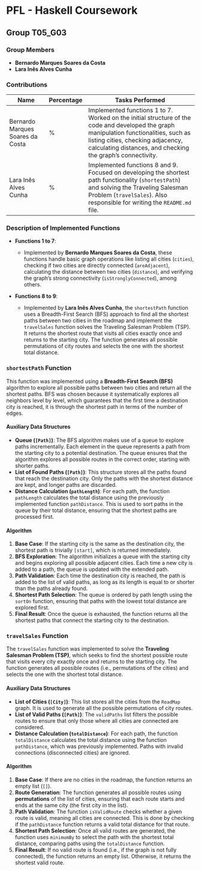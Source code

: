 # PFL - Haskell Coursework

## Group T05_G03

### Group Members

- **Bernardo Marques Soares da Costa**
- **Lara Inês Alves Cunha**

### Contributions

| Name                              | Percentage | Tasks Performed |
|----------------------------------- |------------|-----------------|
| Bernardo Marques Soares da Costa   | %        | Implemented functions 1 to 7. Worked on the initial structure of the code and developed the graph manipulation functionalities, such as listing cities, checking adjacency, calculating distances, and checking the graph’s connectivity. |
| Lara Inês Alves Cunha              | %        | Implemented functions 8 and 9. Focused on developing the shortest path functionality (`shortestPath`) and solving the Traveling Salesman Problem (`travelSales`). Also responsible for writing the `README.md` file. |

### Description of Implemented Functions

- **Functions 1 to 7**:
    - Implemented by **Bernardo Marques Soares da Costa**, these functions handle basic graph operations like listing all cities (`cities`), checking if two cities are directly connected (`areAdjacent`), calculating the distance between two cities (`distance`), and verifying the graph’s strong connectivity (`isStronglyConnected`), among others.

- **Functions 8 to 9**:
    - Implemented by **Lara Inês Alves Cunha**, the `shortestPath` function uses a Breadth-First Search (BFS) approach to find all the shortest paths between two cities in the roadmap and implement the `travelSales` function solves the Traveling Salesman Problem (TSP). It returns the shortest route that visits all cities exactly once and returns to the starting city. The function generates all possible permutations of city routes and selects the one with the shortest total distance.

### `shortestPath` Function

This function was implemented using a **Breadth-First Search (BFS)** algorithm to explore all possible paths between two cities and return all the shortest paths. BFS was chosen because it systematically explores all neighbors level by level, which guarantees that the first time a destination city is reached, it is through the shortest path in terms of the number of edges.

#### Auxiliary Data Structures

- **Queue (`[Path]`)**: The BFS algorithm makes use of a queue to explore paths incrementally. Each element in the queue represents a path from the starting city to a potential destination. The queue ensures that the algorithm explores all possible routes in the correct order, starting with shorter paths.
- **List of Found Paths (`[Path]`)**: This structure stores all the paths found that reach the destination city. Only the paths with the shortest distance are kept, and longer paths are discarded.
- **Distance Calculation (`pathLength`)**: For each path, the function `pathLength` calculates the total distance using the previously implemented function `pathDistance`. This is used to sort paths in the queue by their total distance, ensuring that the shortest paths are processed first.

#### Algorithm

1. **Base Case**: If the starting city is the same as the destination city, the shortest path is trivially `[start]`, which is returned immediately.
2. **BFS Exploration**: The algorithm initializes a queue with the starting city and begins exploring all possible adjacent cities. Each time a new city is added to a path, the queue is updated with the extended path.
3. **Path Validation**: Each time the destination city is reached, the path is added to the list of valid paths, as long as its length is equal to or shorter than the paths already found.
4. **Shortest Path Selection**: The queue is ordered by path length using the `sortOn` function, ensuring that paths with the lowest total distance are explored first.
5. **Final Result**: Once the queue is exhausted, the function returns all the shortest paths that connect the starting city to the destination.

### `travelSales` Function

The `travelSales` function was implemented to solve the **Traveling Salesman Problem (TSP)**, which seeks to find the shortest possible route that visits every city exactly once and returns to the starting city. The function generates all possible routes (i.e., permutations of the cities) and selects the one with the shortest total distance.

#### Auxiliary Data Structures

- **List of Cities (`[City]`)**: This list stores all the cities from the `RoadMap` graph. It is used to generate all the possible permutations of city routes.
- **List of Valid Paths (`[Path]`)**: The `validPaths` list filters the possible routes to ensure that only those where all cities are connected are considered.
- **Distance Calculation (`totalDistance`)**: For each path, the function `totalDistance` calculates the total distance using the function `pathDistance`, which was previously implemented. Paths with invalid connections (disconnected cities) are ignored.
  
#### Algorithm

1. **Base Case**: If there are no cities in the roadmap, the function returns an empty list (`[]`).
2. **Route Generation**: The function generates all possible routes using **permutations** of the list of cities, ensuring that each route starts and ends at the same city (the first city in the list).
3. **Path Validation**: The function `isValidRoute` checks whether a given route is valid, meaning all cities are connected. This is done by checking if the `pathDistance` function returns a valid total distance for that route.
4. **Shortest Path Selection**: Once all valid routes are generated, the function uses `minimumBy` to select the path with the shortest total distance, comparing paths using the `totalDistance` function.
5. **Final Result**: If no valid route is found (i.e., if the graph is not fully connected), the function returns an empty list. Otherwise, it returns the shortest valid route.

